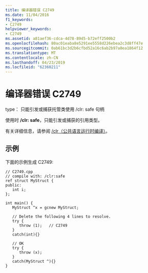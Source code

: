 ```yaml
---
title: 编译器错误 C2749
ms.date: 11/04/2016
f1_keywords:
- C2749
helpviewer_keywords:
- C2749
ms.assetid: a81aef36-cdca-4d78-89d5-b72eff2500b2
ms.openlocfilehash: 80ac01eaba8e5291ee5558d226ebea2c3d8ff47e
ms.sourcegitcommit: 0ab61bc3d2b6cfbd52a16c6ab2b97a8ea1864f12
ms.translationtype: MT
ms.contentlocale: zh-CN
ms.lasthandoff: 04/23/2019
ms.locfileid: "62360211"
---
```

# <a name="compiler-error-c2749"></a>编译器错误 C2749

type： 只能引发或捕获托管类使用 /clr: safe 句柄

使用时 **/clr: safe**，只能引发或捕获的引用类型。

有关详细信息，请参阅 [/clr（公共语言运行时编译）](../../build/reference/clr-common-language-runtime-compilation.md)。

## <a name="example"></a>示例

下面的示例生成 C2749:

```
// C2749.cpp
// compile with: /clr:safe
ref struct MyStruct {
public:
   int i;
};

int main() {
   MyStruct ^x = gcnew MyStruct;

   // Delete the following 4 lines to resolve.
   try {
      throw (1);   // C2749
   }
   catch(int){}

   // OK
   try {
      throw (x);
   }
   catch(MyStruct ^){}
}
```